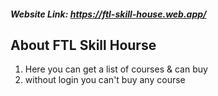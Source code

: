 ##### Website Link:  https://ftl-skill-house.web.app/

## About FTL Skill Hourse
1. Here you can get a list of courses & can buy
2. without login you can't buy any course